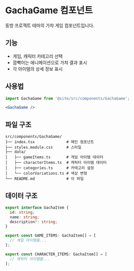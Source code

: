 # GachaGame 컴포넌트

동방 프로젝트 테마의 가챠 게임 컴포넌트입니다.

## 기능

- 게임, 캐릭터 카테고리 선택
- 깜빡이는 애니메이션으로 가챠 결과 표시
- 각 아이템의 상세 정보 표시

## 사용법

```jsx
import GachaGame from '@site/src/components/GachaGame';

<GachaGame />
```

## 파일 구조

```
src/components/GachaGame/
├── index.tsx              # 메인 컴포넌트
├── styles.module.css      # 스타일
├── data/
│   ├── gameItems.ts       # 게임 아이템 데이터
│   ├── characterItems.ts  # 캐릭터 아이템 데이터
│   ├── categories.ts      # 카테고리 설정
│   └── colorVariations.ts # 색상 변형
└── README.md              # 이 파일
```

## 데이터 구조

```typescript
export interface GachaItem {
  id: string;
  name: string;
  description?: string;
}

export const GAME_ITEMS: GachaItem[] = [
  // 게임 아이템들...
];

export const CHARACTER_ITEMS: GachaItem[] = [
  // 캐릭터 아이템들...
];
```
